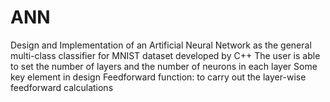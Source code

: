 # ANN
Design and Implementation of an Artificial Neural Network as the general multi-class classifier for MNIST dataset developed by C++
The user is able to set the number of layers and the number of neurons in each layer
Some key element in design
Feedforward function: to carry out the layer-wise feedforward calculations
